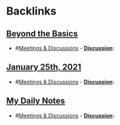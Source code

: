 
# Backlinks
## [Beyond the Basics](<Beyond the Basics.md>)
- #[Meetings & Discussions](<Meetings & Discussions.md>)
                        - **[Discussion](<Discussion.md>):**

## [January 25th, 2021](<January 25th, 2021.md>)
- #[Meetings & Discussions](<Meetings & Discussions.md>)
        - **[Discussion](<Discussion.md>):**

## [My Daily Notes](<My Daily Notes.md>)
- #[Meetings & Discussions](<Meetings & Discussions.md>)
                - **[Discussion](<Discussion.md>):**

